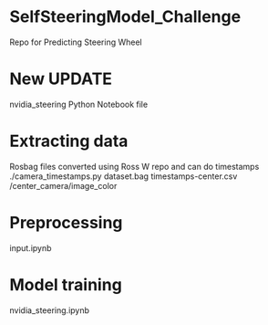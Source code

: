 # SelfSteeringModel_Challenge
Repo for Predicting Steering Wheel

# New UPDATE
nvidia_steering Python Notebook file

# Extracting data 
Rosbag files converted using Ross W repo and can do timestamps
./camera_timestamps.py dataset.bag timestamps-center.csv /center_camera/image_color

# Preprocessing
input.ipynb

# Model training
nvidia_steering.ipynb
